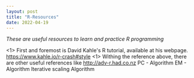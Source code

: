 ```yaml
---
layout: post
title: "R-Resources"
date: 2022-04-19
---
```


*These are useful resources to learn and practice R programming*

<1> First and foremost is David Kahle's R tutorial, available at his webpage. https://www.kahle.io/r-crash#style
<1> Withing the reference above, there are other useful references like http://adv-r.had.co.nz
PC - Algorithm
EM - Algorithm
Iterative scaling Algorithm
